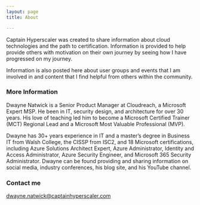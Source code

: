 ```yaml
---
layout: page
title: About

---
```


Captain Hyperscaler was created to share information about cloud technologies and the path to certification.  Information is provided to help provide others with motivation on their own journey by seeing how I have progressed on my journey.  

Information is also posted here about user groups and events that I am involved in and content that I find helpful from others within the community.

### More Information

Dwayne Natwick is a Senior Product Manager at Cloudreach, a Microsoft Expert MSP. He been in IT, security design, and architecture for over 30 years. His love of teaching led him to become a Microsoft Certified Trainer (MCT) Regional Lead and a Microsoft Most Valuable Professional (MVP).

Dwayne has 30+ years experience in IT and a master’s degree in Business IT from Walsh College, the CISSP from ISC2, and 18 Microsoft certifications, including Azure Solutions Architect Expert, Azure Administrator, Identity and Access Administrator, Azure Security Engineer, and Microsoft 365 Security Administrator. Dwayne can be found providing and sharing information on social media, industry conferences, his blog site, and his YouTube channel.

### Contact me

[dwayne.natwick@captainhyperscaler.com](mailto:dwayne.natwick@captainhyperscaler.com)